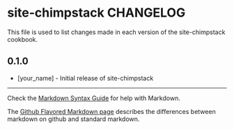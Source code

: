 site-chimpstack CHANGELOG
=========================

This file is used to list changes made in each version of the site-chimpstack cookbook.

0.1.0
-----
- [your_name] - Initial release of site-chimpstack

- - -
Check the [Markdown Syntax Guide](http://daringfireball.net/projects/markdown/syntax) for help with Markdown.

The [Github Flavored Markdown page](http://github.github.com/github-flavored-markdown/) describes the differences between markdown on github and standard markdown.
